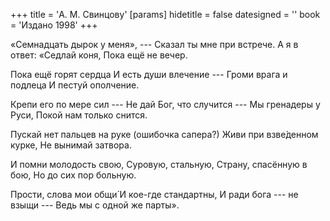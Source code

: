 +++
title = 'А. М. Свинцову'
[params]
  hidetitle = false
  datesigned = ''
  book = 'Издано 1998'
+++
<!-- А. М. Свинцову -->

«Семнадцать дырок у меня», ---
Сказал ты мне при встрече.
А я в ответ: «Седлай коня,
Пока ещё не вечер.

Пока ещё горят сердца
И есть души влечение ---
Громи врага и подлеца
И пестуй ополчение.

Крепи его по мере сил ---
Не дай Бог, что случится ---
Мы гренадеры у Руси,
Покой нам только снится.

Пускай нет пальцев на руке
(ошибочка сапера?)
Живи при взве&#x301;денном курке,
Не вынимай затвора.

И помни молодость свою,
Суровую, стальную,
Страну, спасённую в бою,
Но до сих пор больную.

Прости, слова мои общи&#x301;
И кое-где стандартны,
И ради бога --- не взыщи ---
Ведь мы с одной же парты».

<!-- Издано 1998 -->
